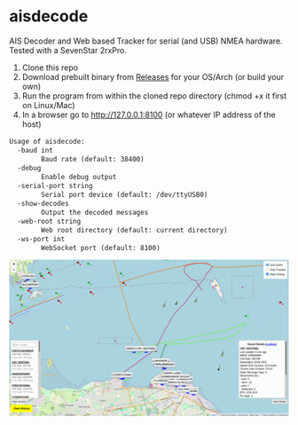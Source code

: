 # aisdecode
AIS Decoder and Web based Tracker for serial (and USB) NMEA hardware. Tested with a SevenStar 2rxPro.

1) Clone this repo
2) Download prebuilt binary from [Releases](https://github.com/madpsy/aisdecode/releases) for your OS/Arch (or build your own)
3) Run the program from within the cloned repo directory (chmod +x it first on Linux/Mac)
4) In a browser go to http://127.0.0.1:8100 (or whatever IP address of the host)

```
Usage of aisdecode:
  -baud int
    	Baud rate (default: 38400)
  -debug
    	Enable debug output
  -serial-port string
    	Serial port device (default: /dev/ttyUSB0)
  -show-decodes
    	Output the decoded messages
  -web-root string
    	Web root directory (default: current directory)
  -ws-port int
    	WebSocket port (default: 8100)
```

![aisdecode](images/aisdecode.png)
